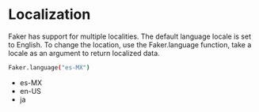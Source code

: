 # Localization

Faker has support for multiple localities. The default language locale is set to English. To change the location, use the Faker.language function, take a locale as an argument to return localized data. 

```bash
Faker.language("es-MX")
```

* es-MX
* en-US
* ja



